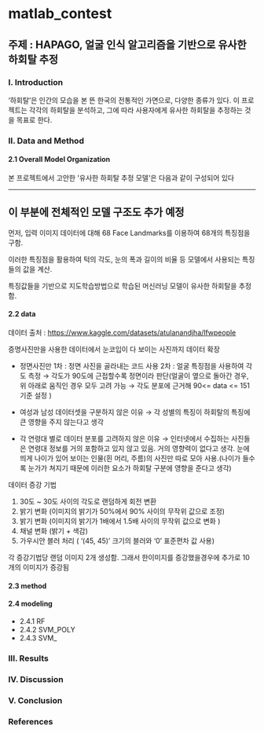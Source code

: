 # matlab_contest

## 주제 : HAPAGO, 얼굴 인식 알고리즘을 기반으로 유사한 하회탈 추정
### Ⅰ. Introduction
 ‘하회탈’은 인간의 모습을 본 뜬 한국의 전통적인 가면으로, 다양한 종류가 있다. 
 이 프로젝트는 각각의 하회탈을 분석하고, 그에 따라 사용자에게 유사한 하회탈을 추정하는 것을 목표로 한다.
 
### Ⅱ. Data and Method
#### 2.1 Overall Model Organization
본 프로젝트에서 고안한 '유사한 하회탈 추정 모델'은 다음과 같이 구성되어 있다

-------
이 부분에 전체적인 모델 구조도 추가 예정
-------
먼저, 입력 이미지 데이터에 대해 68 Face Landmarks를 이용하여 68개의 특징점을 구함. 

이러한 특징점을 활용하여 턱의 각도, 눈의 폭과 길이의 비율 등 모델에서 사용되는 특징들의 값을 계산. 

특징값들을 기반으로 지도학습방법으로 학습된 머신러닝 모델이 유사한 하회탈을 추정함.

#### 2.2 data
데이터 출처 : https://www.kaggle.com/datasets/atulanandjha/lfwpeople

증명사진만을 사용한 데이터에서 눈코입이 다 보이는 사진까지 데이터 확장
- 정면사진만
    1차 : 정면 사진을 골라내는 코드 사용
    2차 : 얼굴 특징점을 사용하여 각도 측정 → 각도가 90도에 근접할수록 정면이라 판단(얼굴이 옆으로 돌아간 경우, 위 아래로 움직인 경우 모두 고려 가능 → 각도 분포에 근거해 90<= data <= 151 기준 설정 )

- 여성과 남성 데이터셋을 구분하지 않은 이유 → 각 성별의 특징이 하회탈의 특징에 큰 영향을 주지 않는다고 생각
- 각 연령대 별로 데이터 분포를 고려하지 않은 이유 → 인터넷에서 수집하는 사진들은 연령대 정보를 거의 포함하고 있지 않고 있음. 거의 영향력이 없다고 생각. 눈에 띄게 나이가 있어 보이는 인물(흰 머리, 주름)의 사진만 따로 모아 사용.(나이가 들수록 눈가가 쳐지기 때문에 이러한 요소가 하회탈 구분에 영향을 준다고 생각)


데이터 증강 기법
1. 30도 ~ 30도 사이의 각도로 랜덤하게 회전 변환
2. 밝기 변화 (이미지의 밝기가 50%에서 90% 사이의 무작위 값으로 조정)
3. 밝기 변화 (이미지의 밝기가 1배에서 1.5배 사이의 무작위 값으로 변화 )
4. 채널 변화 (밝기 + 색감)
5. 가우시안 블러 처리 ( ‘(45, 45)’ 크기의 블러와 ‘0’ 표준편차 값 사용)

각 증강기법당 랜덤 이미지 2개 생성함. 그래서 한이미지를 증강했을경우에 추가로 10개의 이미지가 증강됨 


#### 2.3 method

#### 2.4 modeling
+ 2.4.1 RF
+ 2.4.2 SVM_POLY
+ 2.4.3 SVM_
### III. Results

### IV. Discussion

### V. Conclusion

### References
